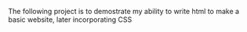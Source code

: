 The following project is to demostrate my ability to write html to make a basic website, later incorporating CSS